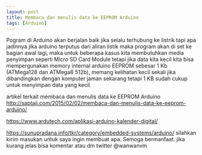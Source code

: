 ```yaml
---
layout: post
title: Membaca dan menulis data ke EEPROM Arduino
tags: [Arduino]
---
```


Pogram di Arduino akan berjalan baik jika selalu terhubung ke listrik tapi apa jadinnya jika arduino terputus dari aliran listik maka program akan di set ke bagian awal lagi, maka untuk beberapa kasus kita membutuhkan media penyimpan seperti Micro SD Card Module tetapi jika data kita kecil kita bisa mempergunakan memory internal arduino EEPROM sebesar 1 Kb (ATMega128 dan ATMega8 512b), memang kelihatan kecil sekali jika dibandingkan dengan komputer jaman sekarang tetapi 1 KB sudah cukup untuk menyimpan data yang kecil.

<script src="https://gist.github.com/wanwanvm/06237b1df600a4e536606d4c140e56a1.js"></script>

artikel terkait membaca dan menulis data ke EEPROM Arduino <a href="http://saptaji.com/2015/02/02/membaca-dan-menulis-data-ke-eeprom-arduino/">http://saptaji.com/2015/02/02/membaca-dan-menulis-data-ke-eeprom-arduino/</a>

<a href="https://www.ardutech.com/aplikasi-arduino-kalender-digital/">https://www.ardutech.com/aplikasi-arduino-kalender-digital/</a>

<a href="https://sunupradana.info/tkr/category/embedded-systems/arduino/">https://sunupradana.info/tkr/category/embedded-systems/arduino/</a>
silahkan kirim masukan untuk saya ingin membuat apa. Semoga bermanfaat.
jika kurang jelas bisa komentar atau dm twitter @wanwanvm
